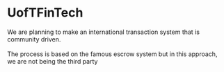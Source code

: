 # UofTFinTech

<p> We are planning to make an international transaction system that is community driven. <br>
  <br> The process is based on the famous escrow system but in this approach, we are not being the third party<p>
